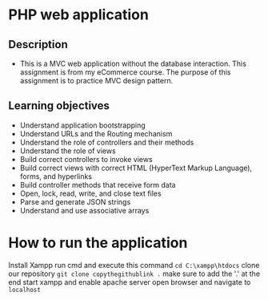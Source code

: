 # PHP web application

## Description
- This is a MVC web application without the database interaction. This assignment is from my eCommerce course. The purpose of this assignment is to practice MVC design pattern.

## Learning objectives
- Understand application bootstrapping
- Understand URLs and the Routing mechanism
- Understand the role of controllers and their methods
- Understand the role of views
- Build correct controllers to invoke views
- Build correct views with correct HTML (HyperText Markup Language), forms, and hyperlinks
- Build controller methods that receive form data
- Open, lock, read, write, and close text files
- Parse and generate JSON strings
- Understand and use associative arrays

# How to run the application
Install Xampp
run cmd and execute this command  `cd C:\xampp\htdocs`
clone our repository `git clone copythegithublink .` make sure to add the '.' at the end
start xampp and enable apache server
open browser and navigate to `localhost`
